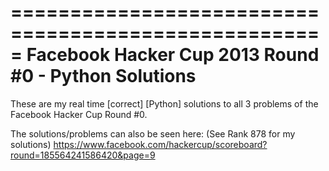=====================================================
Facebook Hacker Cup 2013 Round #0 - Python Solutions
=====================================================

These are my real time [correct] [Python] solutions to all 3 problems of the Facebook Hacker Cup Round #0.

The solutions/problems can also be seen here: (See Rank 878 for my solutions)
https://www.facebook.com/hackercup/scoreboard?round=185564241586420&page=9
